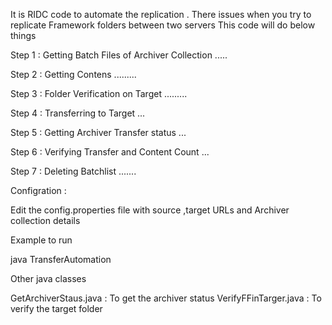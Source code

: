It is RIDC code to automate the replication .
There issues when you try to replicate Framework folders between two servers
This code will do below things

Step 1 : Getting Batch Files of Archiver Collection  .....

Step 2 : Getting Contens .........

Step 3 :  Folder Verification on Target  .........

Step 4 : Transferring to Target ...

Step 5 : Getting Archiver Transfer status  ...

Step 6 : Verifying  Transfer and Content Count  ...

Step 7 : Deleting Batchlist .......




Configration :

Edit the config.properties file with source ,target URLs and Archiver collection details 

Example to run


java TransferAutomation


Other java classes

GetArchiverStaus.java  : To get the archiver status
VerifyFFinTarger.java  : To verify the target folder 
